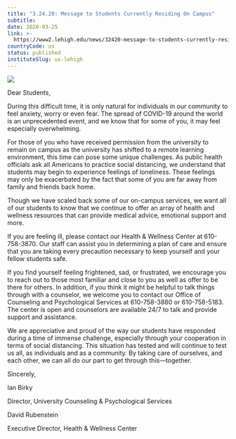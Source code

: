 ```yaml
---
title: "3.24.20: Message to Students Currently Residing On Campus"
subtitle: 
date: 2020-03-25
link: >-
  https://www2.lehigh.edu/news/32420-message-to-students-currently-residing-on-campus
countryCode: us
status: published
instituteSlug: us-lehigh
---
```

![](http://www2.lehigh.edu/sites/www2/files/2020-03/COVID-rectangle-updates_3.jpg)

Dear Students,

During this difficult time, it is only natural for individuals in our community to feel anxiety, worry or even fear. The spread of COVID-19 around the world is an unprecedented event, and we know that for some of you, it may feel especially overwhelming.

For those of you who have received permission from the university to remain on campus as the university has shifted to a remote learning environment, this time can pose some unique challenges. As public health officials ask all Americans to practice social distancing, we understand that students may begin to experience feelings of loneliness. These feelings may only be exacerbated by the fact that some of you are far away from family and friends back home.

Though we have scaled back some of our on-campus services, we want all of our students to know that we continue to offer an array of health and wellness resources that can provide medical advice, emotional support and more.

If you are feeling ill, please contact our Health & Wellness Center at 610-758-3870. Our staff can assist you in determining a plan of care and ensure that you are taking every precaution necessary to keep yourself and your fellow students safe.

If you find yourself feeling frightened, sad, or frustrated, we encourage you to reach out to those most familiar and close to you as well as offer to be there for others. In addition, if you think it might be helpful to talk things through with a counselor, we welcome you to contact our Office of Counseling and Psychological Services at 610-758-3880 or 610-758-5183. The center is open and counselors are available 24/7 to talk and provide support and assistance.

We are appreciative and proud of the way our students have responded during a time of immense challenge, especially through your cooperation in terms of social distancing. This situation has tested and will continue to test us all, as individuals and as a community. By taking care of ourselves, and each other, we can all do our part to get through this—together.

Sincerely,

Ian Birky

Director, University Counseling & Psychological Services

David Rubenstein

Executive Director, Health & Wellness Center